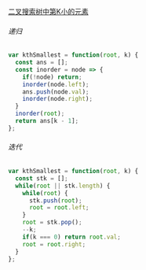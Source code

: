 [二叉搜索树中第K小的元素](https://leetcode.cn/problems/kth-smallest-element-in-a-bst/description/?envType=study-plan-v2&envId=top-100-liked)

###### 递归

```javascript
var kthSmallest = function(root, k) {
  const ans = [];
  const inorder = node => {
    if(!node) return;
    inorder(node.left);
    ans.push(node.val);
    inorder(node.right);
  }
  inorder(root);
  return ans[k - 1];
};
```

###### 迭代

```javascript
var kthSmallest = function(root, k) {
  const stk = [];
  while(root || stk.length) {
    while(root) {
      stk.push(root);
      root = root.left;
    }
    root = stk.pop();
    --k;
    if(k === 0) return root.val;
    root = root.right;
  }
};
```
